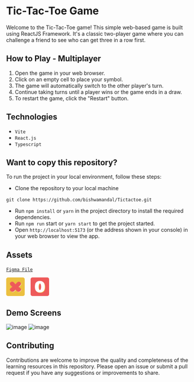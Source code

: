 # Tic-Tac-Toe Game

Welcome to the Tic-Tac-Toe game! This simple web-based game is built using ReactJS Framework. It's a classic two-player game where you can challenge a friend to see who can get three in a row first.

## How to Play - Multiplayer

1. Open the game in your web browser.
3. Click on an empty cell to place your symbol.
4. The game will automatically switch to the other player's turn.
5. Continue taking turns until a player wins or the game ends in a draw.
6. To restart the game, click the "Restart" button.

## Technologies

- `Vite`
- `React.js`
- `Typescript`

## Want to copy this repository?

To run the project in your local environment, follow these steps:
- Clone the repository to your local machine
```
git clone https://github.com/bishwamandal/Tictactoe.git
```
- Run `npm install` or `yarn` in the project directory to install the required dependencies.
- Run `npm run` start or `yarn start` to get the project started.
- Open `http://localhost:5173` (or the address shown in your console) in your web browser to view the app.

## Assets

[`Figma File`](https://github.com/bishwamandal/Tic-Tac-Toe/blob/main/Assets/Design%20Assets.fig)

<img src="https://github.com/bishwamandal/Tic-Tac-Toe/blob/main/Assets/app-icon/App-Icon-1.svg" alt="App Icon" width="50" height="50">&nbsp;&nbsp;&nbsp;&nbsp;<img src="https://github.com/bishwamandal/Tic-Tac-Toe/blob/main/Assets/app-icon/App-Icon-2.svg" alt="App Icon" width="50" height="50">

## Demo Screens

![image](https://github.com/bishwamandal/Tic-Tac-Toe/assets/102400826/fd4eb3dc-6b2b-4a3f-aad6-4edbfdcb124c)
![image](https://github.com/bishwamandal/Tic-Tac-Toe/assets/102400826/543d267b-70fb-4e01-af3a-fbc519597321)

## Contributing

Contributions are welcome to improve the quality and completeness of the learning resources in this repository. Please open an issue or submit a pull request if you have any suggestions or improvements to share.
